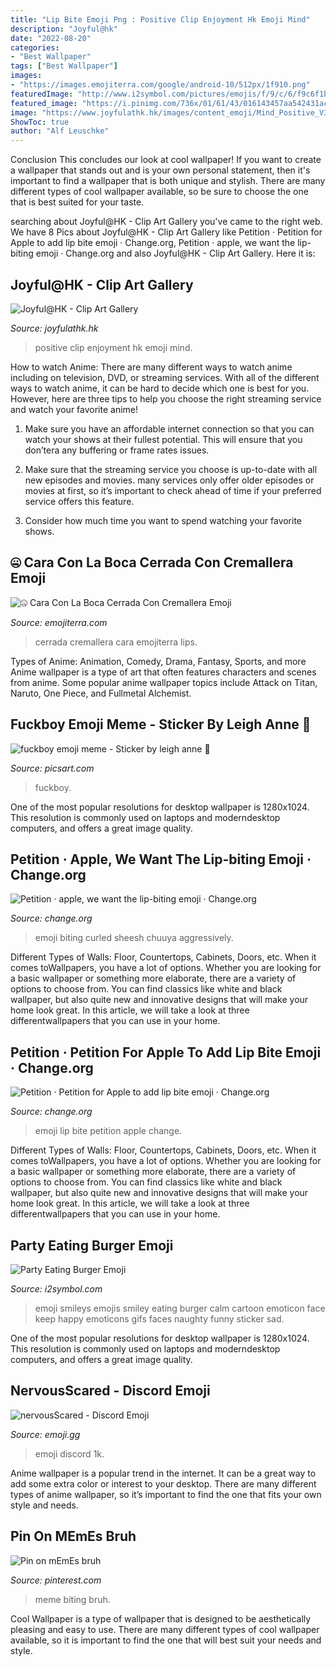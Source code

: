 ```yaml
---
title: "Lip Bite Emoji Png : Positive Clip Enjoyment Hk Emoji Mind"
description: "Joyful@hk"
date: "2022-08-20"
categories:
- "Best Wallpaper"
tags: ["Best Wallpaper"]
images:
- "https://images.emojiterra.com/google/android-10/512px/1f910.png"
featuredImage: "http://www.i2symbol.com/pictures/emojis/f/9/c/6/f9c6f1bb188037217d974bb62853a8d2.png"
featured_image: "https://i.pinimg.com/736x/01/61/43/016143457aa542431acbc37435991121.jpg"
image: "https://www.joyfulathk.hk/images/content_emoji/Mind_Positive_V3.png"
ShowToc: true
author: "Alf Leuschke"
---
```



Conclusion
This concludes our look at cool wallpaper! If you want to create a wallpaper that stands out and is your own personal statement, then it's important to find a wallpaper that is both unique and stylish. There are many different types of cool wallpaper available, so be sure to choose the one that is best suited for your taste.

	

		
searching about Joyful@HK - Clip Art Gallery you've came to the right web. We have 8 Pics about Joyful@HK - Clip Art Gallery like Petition · Petition for Apple to add lip bite emoji · Change.org, Petition · apple, we want the lip-biting emoji · Change.org and also Joyful@HK - Clip Art Gallery. Here it is:
		
    
## Joyful@HK - Clip Art Gallery

<img loading=lazy src="https://www.joyfulathk.hk/images/content_emoji/Mind_Positive_V3.png" onerror="this.onerror=null;this.src='https://tse2.mm.bing.net/th?id=OIP.HblBHhWrRSR61Jm8Ijb_fAHaKL&amp;pid=15.1';" alt="Joyful@HK - Clip Art Gallery">

_Source: joyfulathk.hk_

>positive clip enjoyment hk emoji mind. 

	

How to watch Anime: There are many different ways to watch anime including on television, DVD, or streaming services.
With all of the different ways to watch anime, it can be hard to decide which one is best for you. However, here are three tips to help you choose the right streaming service and watch your favorite anime!
1. Make sure you have an affordable internet connection so that you can watch your shows at their fullest potential. This will ensure that you don’tera any buffering or frame rates issues.

2. Make sure that the streaming service you choose is up-to-date with all new episodes and movies. many services only offer older episodes or movies at first, so it’s important to check ahead of time if your preferred service offers this feature.

3. Consider how much time you want to spend watching your favorite shows.

    
## 🤐 Cara Con La Boca Cerrada Con Cremallera Emoji

<img loading=lazy src="https://images.emojiterra.com/google/android-10/512px/1f910.png" onerror="this.onerror=null;this.src='https://tse3.mm.bing.net/th?id=OIP.gxtF9W3NvPPnhGqkVMp1GwHaHa&amp;pid=15.1';" alt="🤐 Cara Con La Boca Cerrada Con Cremallera Emoji">

_Source: emojiterra.com_

>cerrada cremallera cara emojiterra lips. 

	

Types of Anime: Animation, Comedy, Drama, Fantasy, Sports, and more
Anime wallpaper is a type of art that often features characters and scenes from anime. Some popular anime wallpaper topics include Attack on Titan, Naruto, One Piece, and Fullmetal Alchemist.

    
## Fuckboy Emoji Meme - Sticker By Leigh Anne 🌻

<img loading=lazy src="http://cdn130.picsart.com/299661508180211.png" onerror="this.onerror=null;this.src='https://tse4.mm.bing.net/th?id=OIP.OFGv_-Yf8OZ-NhkUHZJRKQHaLb&amp;pid=15.1';" alt="fuckboy emoji meme - Sticker by leigh anne 🌻">

_Source: picsart.com_

>fuckboy. 

	

One of the most popular resolutions for desktop wallpaper is 1280x1024. This resolution is commonly used on laptops and moderndesktop computers, and offers a great image quality.

    
## Petition · Apple, We Want The Lip-biting Emoji · Change.org

<img loading=lazy src="https://assets.change.org/photos/2/mw/od/aimWodxoTjeNYLN-800x450-noPad.jpg?1544277462" onerror="this.onerror=null;this.src='https://tse4.mm.bing.net/th?id=OIP.k-cRwuLNWShREpHYziXyeQAAAA&amp;pid=15.1';" alt="Petition · apple, we want the lip-biting emoji · Change.org">

_Source: change.org_

>emoji biting curled sheesh chuuya aggressively. 

	

Different Types of Walls: Floor, Countertops, Cabinets, Doors, etc.
When it comes toWallpapers, you have a lot of options. Whether you are looking for a basic wallpaper or something more elaborate, there are a variety of options to choose from. You can find classics like white and black wallpaper, but also quite new and innovative designs that will make your home look great. In this article, we will take a look at three differentwallpapers that you can use in your home.

    
## Petition · Petition For Apple To Add Lip Bite Emoji · Change.org

<img loading=lazy src="https://assets.change.org/photos/9/kw/fh/xYKwFHbnzeVJSgR-800x450-noPad.jpg?1614782746" onerror="this.onerror=null;this.src='https://tse2.mm.bing.net/th?id=OIP.ReIofFkoSGBcHtItIa15vAAAAA&amp;pid=15.1';" alt="Petition · Petition for Apple to add lip bite emoji · Change.org">

_Source: change.org_

>emoji lip bite petition apple change. 

	

Different Types of Walls: Floor, Countertops, Cabinets, Doors, etc.
When it comes toWallpapers, you have a lot of options. Whether you are looking for a basic wallpaper or something more elaborate, there are a variety of options to choose from. You can find classics like white and black wallpaper, but also quite new and innovative designs that will make your home look great. In this article, we will take a look at three differentwallpapers that you can use in your home.

    
## Party Eating Burger Emoji

<img loading=lazy src="http://www.i2symbol.com/pictures/emojis/f/9/c/6/f9c6f1bb188037217d974bb62853a8d2.png" onerror="this.onerror=null;this.src='https://tse3.mm.bing.net/th?id=OIP.zdKr82j_WLQp0OlPZm32FQHaHa&amp;pid=15.1';" alt="Party Eating Burger Emoji">

_Source: i2symbol.com_

>emoji smileys emojis smiley eating burger calm cartoon emoticon face keep happy emoticons gifs faces naughty funny sticker sad. 

	

One of the most popular resolutions for desktop wallpaper is 1280x1024. This resolution is commonly used on laptops and moderndesktop computers, and offers a great image quality.

    
## NervousScared - Discord Emoji

<img loading=lazy src="https://emoji.gg/assets/emoji/3955-shoo-wee.png" onerror="this.onerror=null;this.src='https://tse3.mm.bing.net/th?id=OIP.ciumQVCj-BO4OQ2F7Wyb0QHaHZ&amp;pid=15.1';" alt="nervousScared - Discord Emoji">

_Source: emoji.gg_

>emoji discord 1k. 

	

Anime wallpaper is a popular trend in the internet. It can be a great way to add some extra color or interest to your desktop. There are many different types of anime wallpaper, so it’s important to find the one that fits your own style and needs.

    
## Pin On MEmEs Bruh

<img loading=lazy src="https://i.pinimg.com/736x/01/61/43/016143457aa542431acbc37435991121.jpg" onerror="this.onerror=null;this.src='https://tse4.mm.bing.net/th?id=OIP.IWBc8JkSRtVsdKs_Y-qZMgHaHJ&amp;pid=15.1';" alt="Pin on mEmEs bruh">

_Source: pinterest.com_

>meme biting bruh. 

	

Cool Wallpaper is a type of wallpaper that is designed to be aesthetically pleasing and easy to use. There are many different types of cool wallpaper available, so it is important to find the one that will best suit your needs and style.

